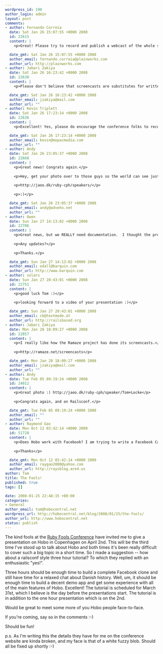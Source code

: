 ```yaml
--- 
wordpress_id: 190
author_login: admin
layout: post
comments: 
- author: Fernando Correia
  date: Sat Jan 26 15:07:55 +0000 2008
  id: 22615
  content: |
    <p>Great! Please try to record and publish a webcast of the whole session. Then we'll have an up-to-date Hobo tutorial... :)</p>

  date_gmt: Sat Jan 26 15:07:55 +0000 2008
  author_email: fernando.correia@plainworks.com
  author_url: http://plainworks.com
- author: Jabari Zakiya
  date: Sat Jan 26 16:23:42 +0000 2008
  id: 22630
  content: |
    <p>Please don't believe that screencasts are substitutes for written documentation.  Hobo is still in serious need for clear, complete, and comprehensive written documentation, and until it produces it, the project will never grow at the rate it should because it will continue to remain a mystical programming paradigm versus a functional application building tool.</p>

  date_gmt: Sat Jan 26 16:23:42 +0000 2008
  author_email: jzakiya@mail.com
  author_url: ""
- author: Kevin Triplett
  date: Sat Jan 26 17:23:14 +0000 2008
  id: 22636
  content: |
    <p>Excellent! Yes, please do encourage the conference folks to record your presentation. I'll even volunteer to convert it into a webcast (I do that kind of thing as part of my job). Webcasts are very handy, as is textual and rdoc style documentation, but webcasts are particularly friendly. Once people see how it's done, maybe there can be more of a community contributions to the documentary project through things like personal blogs. Have fun, Tom!</p>

  date_gmt: Sat Jan 26 17:23:14 +0000 2008
  author_email: kevin@mopacmedia.com
  author_url: ""
- author: Andy
  date: Sat Jan 26 23:05:37 +0000 2008
  id: 22668
  content: |
    <p>Great news! Congrats again.</p>
    
    <p>Hey, get your photo over to those guys so the world can see just what the Magical Tom Locke looks like :)</p>
    
    <p>http://jaoo.dk/ruby-cph/speakers/</p>
    
    <p>:)</p>

  date_gmt: Sat Jan 26 23:05:37 +0000 2008
  author_email: andy@adveho.net
  author_url: ""
- author: Owen
  date: Sun Jan 27 14:13:02 +0000 2008
  id: 22706
  content: |
    <p>Great news, but we REALLY need documentation.  I thought the project might be dead as haven't seen entries in my RSS reader for a long time.  I also keep looking at beta.hobocentral.net and don't see any updates.</p>
    
    <p>Any updates?</p>
    
    <p>Thanks.</p>

  date_gmt: Sun Jan 27 14:13:02 +0000 2008
  author_email: odall@barquin.com
  author_url: http://www.barquin.com
- author: solars
  date: Sun Jan 27 20:43:01 +0000 2008
  id: 22751
  content: |
    <p>good luck Tom :)</p>
    
    <p>looking forward to a video of your presentation :)</p>

  date_gmt: Sun Jan 27 20:43:01 +0000 2008
  author_email: cb@textmode.at
  author_url: http://railsbased.org
- author: Jabari Zakiya
  date: Mon Jan 28 18:09:27 +0000 2008
  id: 22857
  content: |
    <p>I really like how the Ramaze project has done its screencasts.</p>
    
    <p>http://ramaze.net/screencasts</p>

  date_gmt: Mon Jan 28 18:09:27 +0000 2008
  author_email: jzakiya@mail.com
  author_url: ""
- author: Andy
  date: Tue Feb 05 09:19:24 +0000 2008
  id: 24012
  content: |
    <p>Great photo :) http://jaoo.dk/ruby-cph/speaker/Tom+Locke</p>
    
    <p>Congrats again, and on Railsconf.</p>

  date_gmt: Tue Feb 05 09:19:24 +0000 2008
  author_email: ""
  author_url: ""
- author: Raymond Gao
  date: Mon Oct 12 03:42:14 +0000 2009
  id: 51728
  content: |
    <p>Does Hobo work with Facebook? I am trying to write a Facebook Canvas application. Is Hobo the right tool for the job? I am trying to use it with Facebooker plugin.</p>
    
    <p>Thanks</p>

  date_gmt: Mon Oct 12 03:42:14 +0000 2009
  author_email: raygao2000@yahoo.com
  author_url: http://raysblog.are4.us
author: Tom
title: The Fools!
published: true
tags: []

date: 2008-01-25 22:48:15 +00:00
categories: 
- General
author_email: tom@hobocentral.net
wordpress_url: http://hobocentral.net/blog/2008/01/25/the-fools/
author_url: http://www.hobocentral.net
status: publish
---
```

The kind fools at the [Ruby Fools Conference](http://jaoo.dk/ruby-cph/conference/) have invited me to give a presentation on Hobo in Copenhagen on April 2nd. This will be the third time I've stood up to talk about Hobo and both times it's been really difficult to cover such a big topic in a short time. So I made a suggestion -- how about a railsconf style three hour tutorial? To which they replied with an enthusiastic "yes!".

Three hours should be enough time to build a complete Facebook clone and still have time for a relaxed chat about Danish history. Well, um, it should be enough time to build a decent demo app and get some experience with all of the main features of Hobo. Excellent! The tutorial is scheduled for March 31st, which I believe is the day before the presentations start. The tutorial is in addition to the one hour presentation which is on the 2nd.

Would be great to meet some more of you Hobo people face-to-face.

If you're coming, say so in the comments :-)

Should be fun!

p.s. As I'm writing this the details they have for me on the conference website are kinda broken, and my face is that of a white fuzzy blob. Should all be fixed up shortly :-)
